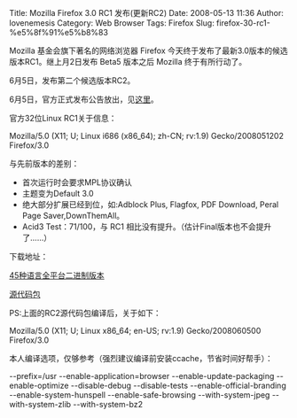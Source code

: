 Title: Mozilla Firefox 3.0 RC1 发布(更新RC2)
Date: 2008-05-13 11:36
Author: lovenemesis
Category: Web Browser
Tags: Firefox
Slug: firefox-30-rc1-%e5%8f%91%e5%b8%83

Mozilla 基金会旗下著名的网络浏览器 Firefox
今天终于发布了最新3.0版本的候选版本RC1。继上月2日发布 Beta5 版本之后
Mozilla 终于有所行动了。

6月5日，发布第二个候选版本RC2。

6月5日，官方正式发布公告放出，见[这里](http://www.mozilla.com/en-US/firefox/3.0rc1/releasenotes/)。

官方32位Linux RC1关于信息：

Mozilla/5.0 (X11; U; Linux i686 (x86\_64); zh-CN; rv:1.9)
Gecko/2008051202 Firefox/3.0

与先前版本的差别：

-   首次运行时会要求MPL协议确认
-   主题变为Default 3.0
-   绝大部分扩展已经到位，如:Adblock Plus, Flagfox, PDF Download, Peral
    Page Saver,DownThemAll。
-   Acid3 Test：71/100，与 RC1
    相比没有提升。（估计Final版本也不会提升了……）

下载地址：  

[45种语言全平台二进制版本](http://www.mozilla.com/en-US/firefox/all-rc.html)[  
](ftp://ftp.mozilla.org/pub/mozilla.org/firefox/nightly/3.0rc1-candidates/build1/firefox-3.0.zh-CN.win32.installer.exe)

[源代码包](ftp://ftp.mozilla.org/pub/mozilla.org/firefox/nightly/3.0rc2-candidates/build2/firefox-3.0rc2-source.tar.bz2)

PS:上面的RC2源代码包编译后，关于如下：

Mozilla/5.0 (X11; U; Linux x86\_64; en-US; rv:1.9) Gecko/2008060500
Firefox/3.0

本人编译选项，仅够参考（强烈建议编译前安装ccache，节省时间好帮手）：

--prefix=/usr --enable-application=browser --enable-update-packaging --enable-optimize --disable-debug --disable-tests --enable-official-branding --enable-system-hunspell --enable-safe-browsing --with-system-jpeg --with-system-zlib --with-system-bz2
